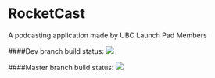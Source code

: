 # RocketCast
A podcasting application made by UBC Launch Pad Members

####Dev branch build status: 
![](https://api.travis-ci.org/ubclaunchpad/RocketCast.svg?branch=dev)

####Master branch build status: 
![](https://api.travis-ci.org/ubclaunchpad/RocketCast.svg?branch=master)


